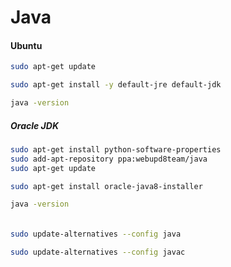 # Java

#### Ubuntu

```bash
sudo apt-get update

sudo apt-get install -y default-jre default-jdk

java -version
```

##### Oracle JDK

```bash
sudo apt-get install python-software-properties
sudo add-apt-repository ppa:webupd8team/java
sudo apt-get update
```

```bash
sudo apt-get install oracle-java8-installer

java -version
```

######

```bash
sudo update-alternatives --config java
```

```bash
sudo update-alternatives --config javac
```
